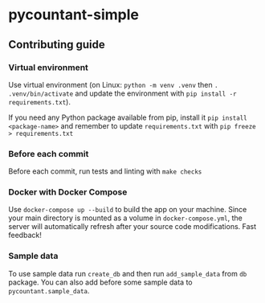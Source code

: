 # pycountant-simple

## Contributing guide

### Virtual environment
Use virtual environment (on Linux: `python -m venv .venv` then `. .venv/bin/activate` and update the environment with `pip install -r requirements.txt`).

If you need any Python package available from pip, install it `pip install <package-name>` and remember to update `requirements.txt` with
`pip freeze > requirements.txt`

### Before each commit
Before each commit, run tests and linting with `make checks`


### Docker with Docker Compose
Use `docker-compose up --build` to build the app on your machine.
Since your main directory is mounted as a volume in `docker-compose.yml`, the server will automatically refresh after your source code modifications.
Fast feedback!


### Sample data
To use sample data run `create_db` and then run `add_sample_data` from `db` package.
You can also add before some sample data to `pycountant.sample_data`.
